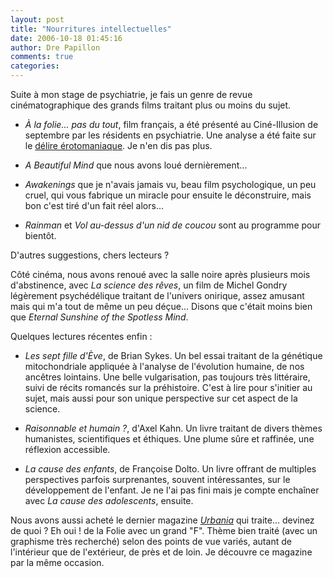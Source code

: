 ```yaml
---
layout: post
title: "Nourritures intellectuelles"
date: 2006-10-18 01:45:16
author: Dre Papillon
comments: true
categories: 
---
```



Suite à mon stage de psychiatrie, je fais un genre de revue cinématographique des grands films traitant plus ou moins du sujet.

- *À la folie... pas du tout*, film français, a été présenté au Ciné-Illusion de septembre par les résidents en psychiatrie. Une analyse a été faite sur le [délire érotomaniaque](http://www.doctissimo.fr/html/sexualite/troubles/8589-erotomanie-amour-deraisonne.htm).  Je n'en dis pas plus.

- *A Beautiful Mind* que nous avons loué dernièrement...

- *Awakenings* que je n'avais jamais vu, beau film psychologique, un peu cruel, qui vous fabrique un miracle pour ensuite le déconstruire, mais bon c'est tiré d'un fait réel alors...

- *Rainman* et *Vol au-dessus d'un nid de coucou* sont au programme pour bientôt.

D'autres suggestions, chers lecteurs ?

Côté cinéma, nous avons renoué avec la salle noire après plusieurs mois d'abstinence, avec *La science des rêves*, un film de Michel Gondry légèrement psychédélique traitant de l'univers onirique, assez amusant mais qui m'a tout de même un peu déçue... Disons que c'était moins bien que *Eternal Sunshine of the Spotless Mind*.

Quelques lectures récentes enfin :

- *Les sept fille d'Ève*, de Brian Sykes. Un bel essai traitant de la génétique mitochondriale appliquée à l'analyse de l'évolution humaine, de nos ancêtres lointains. Une belle vulgarisation, pas toujours très littéraire, suivi de récits romancés sur la préhistoire. C'est à lire pour s'initier au sujet, mais aussi pour son unique perspective sur cet aspect de la science.

- *Raisonnable et humain ?*, d'Axel Kahn. Un livre traitant de divers thèmes humanistes, scientifiques et éthiques. Une plume sûre et raffinée, une réflexion accessible.

- *La cause des enfants*, de Françoise Dolto. Un livre offrant de multiples perspectives parfois surprenantes, souvent intéressantes, sur le développement de l'enfant. Je ne l'ai pas fini mais je compte enchaîner avec *La cause des adolescents*, ensuite.

Nous avons aussi acheté le dernier magazine [*Urbania*](http://www.urbania.ca/) qui traite... devinez de quoi ?  Eh oui ! de la Folie avec un grand "F". Thème bien traité (avec un graphisme très recherché) selon des points de vue variés, autant de l'intérieur que de l'extérieur, de près et de loin. Je découvre ce magazine par la même occasion.